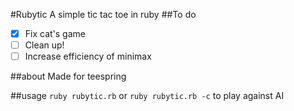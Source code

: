 #Rubytic
A simple tic tac toe in ruby
##To do
- [x] Fix cat's game
- [ ] Clean up!
- [ ] Increase efficiency of minimax

##about
Made for teespring

##usage
`ruby rubytic.rb` or `ruby rubytic.rb -c` to play against AI